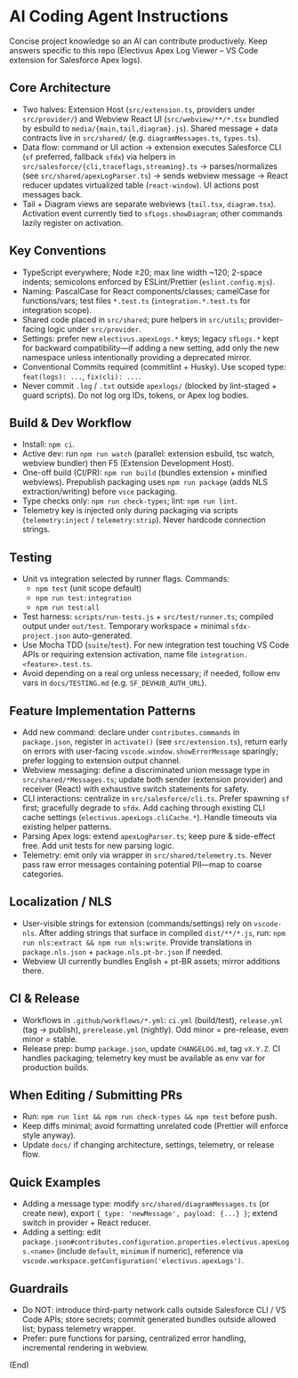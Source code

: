 # AI Coding Agent Instructions

Concise project knowledge so an AI can contribute productively. Keep answers specific to this repo (Electivus Apex Log Viewer – VS Code extension for Salesforce Apex logs).

## Core Architecture

- Two halves: Extension Host (`src/extension.ts`, providers under `src/provider/`) and Webview React UI (`src/webview/**/*.tsx` bundled by esbuild to `media/{main,tail,diagram}.js`). Shared message + data contracts live in `src/shared/` (e.g. `diagramMessages.ts`, `types.ts`).
- Data flow: command or UI action → extension executes Salesforce CLI (`sf` preferred, fallback `sfdx`) via helpers in `src/salesforce/{cli,traceflags,streaming}.ts` → parses/normalizes (see `src/shared/apexLogParser.ts`) → sends webview message → React reducer updates virtualized table (`react-window`). UI actions post messages back.
- Tail + Diagram views are separate webviews (`tail.tsx`, `diagram.tsx`). Activation event currently tied to `sfLogs.showDiagram`; other commands lazily register on activation.

## Key Conventions

- TypeScript everywhere; Node ≥20; max line width ~120; 2-space indents; semicolons enforced by ESLint/Prettier (`eslint.config.mjs`).
- Naming: PascalCase for React components/classes; camelCase for functions/vars; test files `*.test.ts` (`integration.*.test.ts` for integration scope).
- Shared code placed in `src/shared`; pure helpers in `src/utils`; provider-facing logic under `src/provider`.
- Settings: prefer new `electivus.apexLogs.*` keys; legacy `sfLogs.*` kept for backward compatibility—if adding a new setting, add only the new namespace unless intentionally providing a deprecated mirror.
- Conventional Commits required (commitlint + Husky). Use scoped type: `feat(logs): ...`, `fix(cli): ...`.
- Never commit `.log` / `.txt` outside `apexlogs/` (blocked by lint-staged + guard scripts). Do not log org IDs, tokens, or Apex log bodies.

## Build & Dev Workflow

- Install: `npm ci`.
- Active dev: run `npm run watch` (parallel: extension esbuild, tsc watch, webview bundler) then F5 (Extension Development Host).
- One-off build (CI/PR): `npm run build` (bundles extension + minified webviews). Prepublish packaging uses `npm run package` (adds NLS extraction/writing) before `vsce` packaging.
- Type checks only: `npm run check-types`; lint: `npm run lint`.
- Telemetry key is injected only during packaging via scripts (`telemetry:inject` / `telemetry:strip`). Never hardcode connection strings.

## Testing

- Unit vs integration selected by runner flags. Commands:
  - `npm test` (unit scope default)
  - `npm run test:integration`
  - `npm run test:all`
- Test harness: `scripts/run-tests.js` + `src/test/runner.ts`; compiled output under `out/test`. Temporary workspace + minimal `sfdx-project.json` auto-generated.
- Use Mocha TDD (`suite`/`test`). For new integration test touching VS Code APIs or requiring extension activation, name file `integration.<feature>.test.ts`.
- Avoid depending on a real org unless necessary; if needed, follow env vars in `docs/TESTING.md` (e.g. `SF_DEVHUB_AUTH_URL`).

## Feature Implementation Patterns

- Add new command: declare under `contributes.commands` in `package.json`, register in `activate()` (see `src/extension.ts`), return early on errors with user-facing `vscode.window.showErrorMessage` sparingly; prefer logging to extension output channel.
- Webview messaging: define a discriminated union message type in `src/shared/*Messages.ts`; update both sender (extension provider) and receiver (React) with exhaustive switch statements for safety.
- CLI interactions: centralize in `src/salesforce/cli.ts`. Prefer spawning `sf` first; gracefully degrade to `sfdx`. Add caching through existing CLI cache settings (`electivus.apexLogs.cliCache.*`). Handle timeouts via existing helper patterns.
- Parsing Apex logs: extend `apexLogParser.ts`; keep pure & side-effect free. Add unit tests for new parsing logic.
- Telemetry: emit only via wrapper in `src/shared/telemetry.ts`. Never pass raw error messages containing potential PII—map to coarse categories.

## Localization / NLS

- User-visible strings for extension (commands/settings) rely on `vscode-nls`. After adding strings that surface in compiled `dist/**/*.js`, run: `npm run nls:extract && npm run nls:write`. Provide translations in `package.nls.json` + `package.nls.pt-br.json` if needed.
- Webview UI currently bundles English + pt-BR assets; mirror additions there.

## CI & Release

- Workflows in `.github/workflows/*.yml`: `ci.yml` (build/test), `release.yml` (tag → publish), `prerelease.yml` (nightly). Odd minor = pre-release, even minor = stable.
- Release prep: bump `package.json`, update `CHANGELOG.md`, tag `vX.Y.Z`. CI handles packaging; telemetry key must be available as env var for production builds.

## When Editing / Submitting PRs

- Run: `npm run lint && npm run check-types && npm test` before push.
- Keep diffs minimal; avoid formatting unrelated code (Prettier will enforce style anyway).
- Update `docs/` if changing architecture, settings, telemetry, or release flow.

## Quick Examples

- Adding a message type: modify `src/shared/diagramMessages.ts` (or create new), export `{ type: 'newMessage', payload: {...} }`; extend switch in provider + React reducer.
- Adding a setting: edit `package.json#contributes.configuration.properties.electivus.apexLogs.<name>` (include `default`, `minimum` if numeric), reference via `vscode.workspace.getConfiguration('electivus.apexLogs')`.

## Guardrails

- Do NOT: introduce third-party network calls outside Salesforce CLI / VS Code APIs; store secrets; commit generated bundles outside allowed list; bypass telemetry wrapper.
- Prefer: pure functions for parsing, centralized error handling, incremental rendering in webview.

(End)
